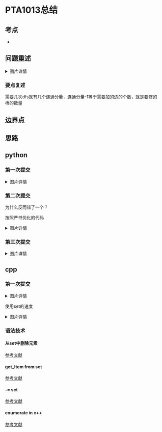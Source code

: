 # PTA1013总结
## 考点
+ 


## 问题重述
<details><summary>图片详情</summary><img src="https://raw.githubusercontent.com/ednow/cloudimg/main/githubio/20210822143252.png" alt="找不到图片(Image not found)" onerror="this.onerror=null;this.src='https://gitee.com/ednow/cloudimg/raw/main/githubio/20210822143252.png';" /></details>

### 要点复述
需要几次dfs就有几个连通分量，连通分量-1等于需要加的边的个数，就是要修的桥的数量

## 边界点

## 思路

## python
### 第一次提交
<details><summary>图片详情</summary><img src="https://raw.githubusercontent.com/ednow/cloudimg/main/githubio/20210822155854.png" alt="找不到图片(Image not found)" onerror="this.onerror=null;this.src='https://gitee.com/ednow/cloudimg/raw/main/githubio/20210822155854.png';" /></details>


### 第二次提交
为什么反而错了一个？

按照严书优化的代码

<details><summary>图片详情</summary><img src="https://raw.githubusercontent.com/ednow/cloudimg/main/githubio/20210822155551.png" alt="找不到图片(Image not found)" onerror="this.onerror=null;this.src='https://gitee.com/ednow/cloudimg/raw/main/githubio/20210822155551.png';" /></details>

### 第三次提交
<details><summary>图片详情</summary><img src="https://raw.githubusercontent.com/ednow/cloudimg/main/githubio/20210822161839.png" alt="找不到图片(Image not found)" onerror="this.onerror=null;this.src='https://gitee.com/ednow/cloudimg/raw/main/githubio/20210822161839.png';" /></details>

## cpp

### 第一次提交
<details><summary>图片详情</summary><img src="https://raw.githubusercontent.com/ednow/cloudimg/main/githubio/20210822165635.png" alt="找不到图片(Image not found)" onerror="this.onerror=null;this.src='https://gitee.com/ednow/cloudimg/raw/main/githubio/20210822165635.png';" /></details>

使用set的速度

<details><summary>图片详情</summary><img src="https://raw.githubusercontent.com/ednow/cloudimg/main/githubio/20210822165807.png" alt="找不到图片(Image not found)" onerror="this.onerror=null;this.src='https://gitee.com/ednow/cloudimg/raw/main/githubio/20210822165807.png';" /></details>

### 语法技术

#### 从set中删除元素
[参考文献](https://www.cnblogs.com/nxopen2018/p/10957679.html)

#### get_Item from set
[参考文献](https://stackoverflow.com/questions/2540950/access-an-element-in-a-set)

#### -= set
[参考文献](https://stackoverflow.com/questions/6087388/c-equivalent-of-python-difference-update)

#### enumerate in c++
[参考文献](https://stackoverflow.com/questions/10962290/how-to-find-the-index-of-current-object-in-range-based-for-loop)